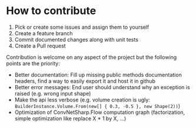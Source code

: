 # How to contribute

1) Pick or create some issues and assign them to yourself
2) Create a feature branch
3) Commit documented changes along with unit tests
4) Create a Pull request


Contribution is welcome on any aspect of the project but the following points are the priority:
* Better documentation: Fill up missing public methods documentation headers, find a way to easily export it and host it in github
* Better error messages: End user should understand why an exception is raised (e.g. wrong input shape)
* Make the api less verbose (e.g. volume creation is ugly: ```BuilderInstance.Volume.From(new[] { 0.3, -0.5 }, new Shape(2))```)
* Optimization of ConvNetSharp.Flow computation graph (factorization, simple optimization like replace X * 1 by X, ...)
